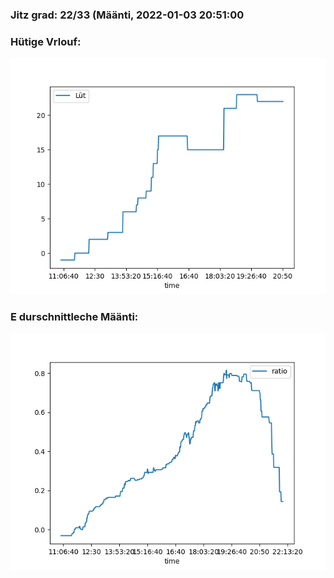 ### Jitz grad: 22/33 (Määnti, 2022-01-03 20:51:00

### Hütige Vrlouf:
![Graph](Today.png)

### E durschnittleche Määnti:
![Graph](Määnti.png)